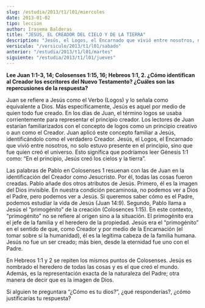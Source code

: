 ```yaml
---
slug: /estudia/2013/t1/l01/miercoles
date: 2013-01-02
tipo: leccion
author: Irasema Balderas
title: "JESÚS, EL CREADOR DEL CIELO Y DE LA TIERRA"
description: "Jesús, el Logos, el Encarnado que vivió entre nosotros, no solo estuvo presente  en el principio, sino que fue quien creó el universo. Esto significa que  podríamos leer Génesis 1:1 como: “En el principio, Jesús creó los cielos y la  tierra”."
versiculo: "/versiculo/2013/t1/l01/sabado"
anterior: "/estudia/2013/t1/l01/martes"
siguiente: "/estudia/2013/t1/l01/jueves"
---
```


**Lee Juan 1:1-3, 14; Colosenses 1:15, 16; Hebreos 1:1, 2. ¿Cómo identifican al Creador los escritores del Nuevo Testamento? ¿Cuáles son las repercusiones de la respuesta?**

Juan se refiere a Jesús como el Verbo (Logos) y lo señala como equivalente a Dios. Más específicamente, Jesús es aquel por medio de quien todo fue creado. En los días de Juan, el término logos se usaba corrientemente para representar el principio creador. Los lectores de Juan estarían familiarizados con el concepto de logos como un principio creativo o aun como el Creador. Juan aplicó este concepto familiar a Jesús, identificándolo como el verdadero Creador. Jesús, el Logos, el Encarnado que vivió entre nosotros, no solo estuvo presente en el principio, sino que fue quien creó el universo. Esto significa que podríamos leer Génesis 1:1 como: “En el principio, Jesús creó los cielos y la tierra”.

Las palabras de Pablo en Colosenses 1 resuenan con las de Juan en la identificación del Creador como Jesucristo. Por él, todas las cosas fueron creadas. Pablo añade dos otros atributos de Jesús. Primero, él es la imagen del Dios invisible. En nuestra condición pecaminosa, no podemos ver a Dios el Padre, pero podemos ver a Jesús. Si queremos saber cómo es el Padre, podemos estudiar la vida de Jesús (Juan 14:9). Segundo, Pablo llama a Jesús el “primogénito” de la creación (Colosences 1:15). En este contexto, “primogénito” no se refiere al origen sino a la situación. El primogénito era el jefe de la familia y el heredero de la propiedad. Jesús era el “primogénito” en el sentido de que, como Creador y por medio de la Encarnación (el tomar sobre sí la humanidad), él es la legítima cabeza de la familia humana. Jesús no fue un ser creado; más bien, desde la eternidad fue uno con el Padre.

En Hebreos 1:1 y 2 se repiten los mismos puntos de Colosenses. Jesús es nombrado el heredero de todas las cosas y es el que creó el mundo. Además, es la representación exacta de la naturaleza del Padre; otra manera de decir que es la imagen de Dios.

Si alguien te preguntara “¿Cómo es tu dios?”, ¿qué responderías?, ¿cómo justificarías tu respuesta?
